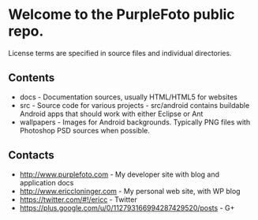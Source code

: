 # Welcome to the PurpleFoto public repo. 

License terms are specified in source files and individual directories.

## Contents

* docs - Documentation sources, usually HTML/HTML5 for websites
* src - Source code for various projects
      - src/android contains buildable Android apps that should work with either Eclipse or Ant
* wallpapers - Images for Android backgrounds. Typically PNG files with Photoshop PSD sources when possible.

## Contacts

* http://www.purplefoto.com - My developer site with blog and application docs
* http://www.ericcloninger.com - My personal web site, with WP blog
* https://twitter.com/#!/ericc - Twitter
* https://plus.google.com/u/0/112793166994287429520/posts - G+
